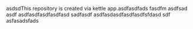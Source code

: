 asdsdThis repository is created via kettle app.asdfasdfads
fasdfm
asdfsad
asdf
asdfasdfasdfasdfasd
sadfasdf
asdfasdasdfasdfasdfsfdasd
sdf
asfasadsfads
